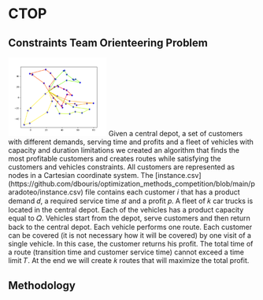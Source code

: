 # CTOP
## Constraints Team Orienteering Problem
<img src="Solution_1091.png" width="200" height="160" />
Given a central depot, a set of customers with different demands, serving time and profits and a fleet of vehicles with capacity and duration limitations we created an algorithm
that finds the most profitable customers and creates routes while satisfying the customers and vehicles constraints. All customers are represented as 
nodes in a Cartesian coordinate system. The [instance.csv](https://github.com/dbouris/optimization_methods_competition/blob/main/paradoteo/instance.csv) file 
contains each customer 𝑖 that has a product demand 𝑑, a required service time 𝑠𝑡 and a profit 𝑝. A fleet of 𝑘 car trucks is located in the central depot. 
Each of the vehicles has a product capacity equal to 𝑄. Vehicles start from the depot, serve customers and then return back to the central depot. Each 
vehicle performs one route. Each customer can be covered (it is not necessary how it will be covered) by one visit of a single vehicle. In this case, 
the customer returns his profit. The total time of a route (transition time and customer service time) cannot exceed a time limit 𝑇. At the end we will 
create 𝑘 routes that will maximize the total profit.

## Methodology

